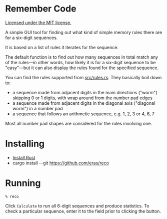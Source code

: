 # Remember Code

[Licensed under the MIT license.](LICENSE.MIT)

A simple GUI tool for finding out what kind of simple memory rules there are for a six-digit sequences.

It is based on a list of rules it iterates for the sequence.

The default function is to find out how many sequences in total match any of the rules—in other words, how likely it is for a six-digit sequence to be "easy"—but it can also display the rules found for the specified sequence.

You can find the rules supported from [src/rules.rs](src/rules.rs). They basically boil down to:

- a sequence made from adjacent digits in the main directions ("worm") skipping 0 or 1 digits, with wrap around from the number pad edges
- a sequence made from adjacent digits in the diagonal axis ("diagonal worm") in a number pad
- a sequence that follows an arithmetic sequence, e.g. 1, 2, 3 or 4, 6, 7

Most all number pad shapes are considered for the rules involving one.

# Installing

* [Install Rust](https://rustup.rs/)
* cargo install --git https://github.com/eras/reco

# Running

```
% reco
```

Click `Calculate` to run all 6-digit sequences and produce statistics. To check a particular sequence, enter it to the field prior to clicking the button.
